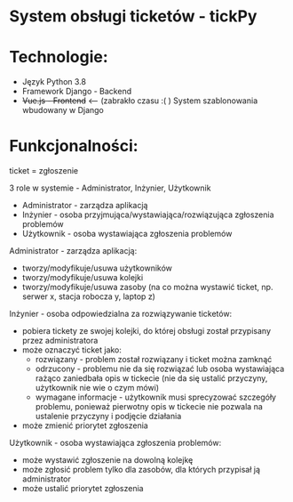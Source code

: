 # System obsługi ticketów - tickPy

# Technologie:

- Język Python 3.8
- Framework Django - Backend
- <del>Vue.js - Frontend</del> <-- (zabrakło czasu :( ) System szablonowania wbudowany w Django

# Funkcjonalności:

ticket = zgłoszenie

3 role w systemie - Administrator, Inżynier, Użytkownik
- Administrator - zarządza aplikacją
- Inżynier - osoba przyjmująca/wystawiająca/rozwiązująca zgłoszenia problemów
- Użytkownik - osoba wystawiająca zgłoszenia problemów

Administrator - zarządza aplikacją:
- tworzy/modyfikuje/usuwa użytkowników
- tworzy/modyfikuje/usuwa kolejki
- tworzy/modyfikuje/usuwa zasoby (na co można wystawić ticket,
np. serwer x, stacja robocza y, laptop z)

Inżynier - osoba odpowiedzialna za rozwiązywanie ticketów:
- pobiera tickety ze swojej kolejki, do której obsługi został przypisany przez 
administratora
- może oznaczyć ticket jako:
    + rozwiązany - problem został rozwiązany i ticket można zamknąć 
    + odrzucony - problemu nie da się rozwiązać lub osoba wystawiająca 
    rażąco zaniedbała opis w tickecie (nie da się ustalić przyczyny, 
    użytkownik nie wie o czym mówi)
    + wymagane informacje - użytkownik musi sprecyzować szczegóły problemu,
    ponieważ pierwotny opis w tickecie nie pozwala na ustalenie przyczyny
    i podjęcie działania
- może zmienić priorytet zgłoszenia
    
Użytkownik - osoba wystawiająca zgłoszenia problemów:
- może wystawić zgłoszenie na dowolną kolejkę
- może zgłosić problem tylko dla zasobów, dla których przypisał ją administrator
- może ustalić priorytet zgłoszenia
